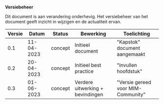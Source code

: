 **Versiebeheer**

Dit document is aan verandering onderhevig. Het versiebeheer van het document geeft inzicht in wijzigen en de actualiteit ervan.

| **Versie** | **Datum**  | **Status** | **Bewerking**                    | **Toelichting**                    |
|------------|------------|------------|----------------------------------|------------------------------------|
| 0.1        | 11-04-2023 | concept    | Initieel document                | "Kapstok" document aangemaakt      |
| 0.2        | 20-04-2023 | concept    | Initieel best practice           | "Invullen hoofdstuk"               |
| 0.3        | 01-06-2023 | concept    | Verdere uitwerking + bevindingen | "Versie gereed voor MIM-Community" |
                           

